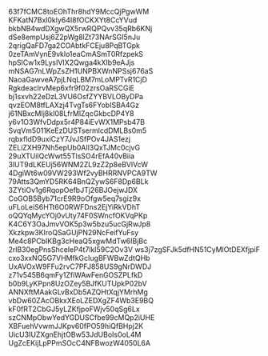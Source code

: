 63f7fCMC8toEOhThr8hdY9MccQjPgwWM
KFKatN7Bxl0kly64I8fOCKXYt8CcYVud
bkbNB4wdDXgwQX5rwRQPQvv35qRb6KNj
dSe8empUsj6Z2pWg8lZt73NArSGI5nJu
2qrigQaFD7ga2COAbtkFCEju8PqBTGpk
0zeTAmVynE9vklo1eaCmASmT0RfzpekS
hpSlCw1x9LysIVIX2Qwga4kXIb9eAJjs
mNSAG7nLWpZsZH1UNPBXWnNPSsj676aS
NaoaGawveA7pjLNqLBM7mLoMPTvR1CjD
RgkdeacIrvMep6xfr9f02zrsOaRSCGiE
bj1sxvh22eDzL3VU6OsfZYYBVLOByDPa
qvzEOM8tfLAXzj4TvgTs6FYobISBA4Gz
j61NBxcMIj8kI08LfrMlZqcGkbcDP4Y8
y6v1O3WfvDdpx5r4P84iEvWX1MPsb47B
SvqVm5011KeEzDUSTsermlcdDMLBs0m5
rqbxfldD9uxiCzY7JvJSfPOv4JAS1ezj
ZELiZXH97Nh5epUb0AIl3QxTJMc0cjvG
29uXTUiIQcWwt55TlsSO4rEfA40vBiia
3lUT9dLKEUj56WNM2ZL9zZ2p8eBVlVcW
4DgiWt6w09VW293Wf2vyBHRRNVPCA9TW
79Atts3QmYD5RK64BnQZywS6F8Dp6BLk
3ZYtiOv1g6RqopOefbJTj26BJOejwJDX
CoGOB5Byb71crE9R9oOfgw5eq7sgiz9x
uFLoLeiS6HTt6O0RWFDns2EjYiRkVDhT
oQQYqMycYOj0vUty74F0SWncfOKVqPKp
K4C6Y3OaJmvVOK5p3w5bzu5ucGjRwJp8
Xkzkpw3KIroQSaGUjPN29NcFeifYuFsy
Me4c8PCbIKBg3cHeaQ5xgwMdTw6IBjBc
2rlB30egPnsShceIeP4t7lkI59C2Ov3V
ws3j7zgSFJk5dfHN51CyMlOtDEXfjpiF
cxo3xxNQ5G7VHMfkGcIugBFWBwZdtQHb
UxAVOxW9FFu2rvC7PFJ858US9gNrDWDJ
z71v545B6qmFy1ZfiWAwFenGOSZPLfkD
b0b9LyKPpn8UzOZey5BJfKUTUpkP02bV
ANNXftMAakGLvBxDb5AZQHtXqjYMrhMg
vbDw60ZAcOBkxXEoLZEDXgZF4Wb3E9BQ
kF0fRT2CbGJ5yLZKfjpoFWjv50qSg6Lx
szCNMpObwYedYGDUSCfbe99cMQp2iUHE
XBFuehVvwmJJKpv60fPO59hiQfBHpj2K
UicU3IUZXgnEhjtOBw53JdUBoIs0oL4M
UgZcEKijLpPPmSOcC4NFBwozW4050L6A
